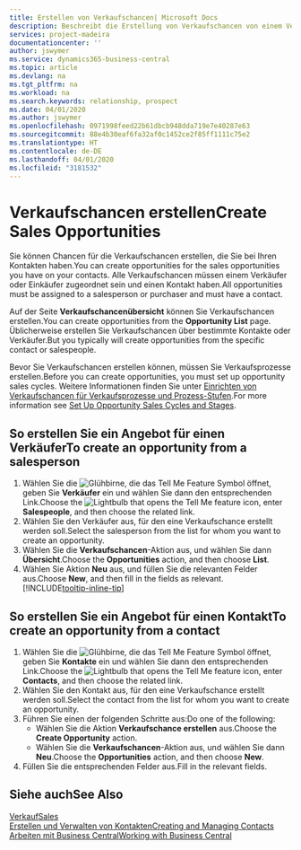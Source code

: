 ```yaml
---
title: Erstellen von Verkaufschancen| Microsoft Docs
description: Beschreibt die Erstellung von Verkaufschancen von einem Verkäufer oder einem Kontakt in  Business Central.
services: project-madeira
documentationcenter: ''
author: jswymer
ms.service: dynamics365-business-central
ms.topic: article
ms.devlang: na
ms.tgt_pltfrm: na
ms.workload: na
ms.search.keywords: relationship, prospect
ms.date: 04/01/2020
ms.author: jswymer
ms.openlocfilehash: 0971998feed22b61dbcb948dda719e7e40287e63
ms.sourcegitcommit: 88e4b30eaf6fa32af0c1452ce2f85ff1111c75e2
ms.translationtype: HT
ms.contentlocale: de-DE
ms.lasthandoff: 04/01/2020
ms.locfileid: "3181532"
---
```

# <a name="create-sales-opportunities"></a><span data-ttu-id="05f2a-103">Verkaufschancen erstellen</span><span class="sxs-lookup"><span data-stu-id="05f2a-103">Create Sales Opportunities</span></span>
<span data-ttu-id="05f2a-104">Sie können Chancen für die Verkaufschancen erstellen, die Sie bei Ihren Kontakten haben.</span><span class="sxs-lookup"><span data-stu-id="05f2a-104">You can create opportunities for the sales opportunities you have on your contacts.</span></span> <span data-ttu-id="05f2a-105">Alle Verkaufschancen müssen einem Verkäufer oder Einkäufer zugeordnet sein und einen Kontakt haben.</span><span class="sxs-lookup"><span data-stu-id="05f2a-105">All opportunities must be assigned to a salesperson or purchaser and must have a contact.</span></span>

<span data-ttu-id="05f2a-106">Auf der Seite **Verkaufschancenübersicht** können Sie Verkaufschancen erstellen.</span><span class="sxs-lookup"><span data-stu-id="05f2a-106">You can create opportunities from the **Opportunity List** page.</span></span> <span data-ttu-id="05f2a-107">Üblicherweise erstellen Sie Verkaufschancen über bestimmte Kontakte oder Verkäufer.</span><span class="sxs-lookup"><span data-stu-id="05f2a-107">But you typically will create opportunities from the specific contact or salespeople.</span></span>

<span data-ttu-id="05f2a-108">Bevor Sie Verkaufschancen erstellen können, müssen Sie Verkaufsprozesse erstellen.</span><span class="sxs-lookup"><span data-stu-id="05f2a-108">Before you can create opportunities, you must set up opportunity sales cycles.</span></span> <span data-ttu-id="05f2a-109">Weitere Informationen finden Sie unter [Einrichten von Verkaufschancen für Verkaufsprozesse und Prozess-Stufen](marketing-how-setup-opportunity-sales-cycles-stages.md).</span><span class="sxs-lookup"><span data-stu-id="05f2a-109">For more information see [Set Up Opportunity Sales Cycles and Stages](marketing-how-setup-opportunity-sales-cycles-stages.md).</span></span>

## <a name="to-create-an-opportunity-from-a-salesperson"></a><span data-ttu-id="05f2a-110">So erstellen Sie ein Angebot für einen Verkäufer</span><span class="sxs-lookup"><span data-stu-id="05f2a-110">To create an opportunity from a salesperson</span></span>
1. <span data-ttu-id="05f2a-111">Wählen Sie die ![Glühbirne, die das Tell Me Feature](media/ui-search/search_small.png "Sagen Sie mir, was Sie tun wollen") Symbol öffnet, geben Sie **Verkäufer** ein und wählen Sie dann den entsprechenden Link.</span><span class="sxs-lookup"><span data-stu-id="05f2a-111">Choose the ![Lightbulb that opens the Tell Me feature](media/ui-search/search_small.png "Tell me what you want to do") icon, enter **Salespeople**, and then choose the related link.</span></span>
2. <span data-ttu-id="05f2a-112">Wählen Sie den Verkäufer aus, für den eine Verkaufschance erstellt werden soll.</span><span class="sxs-lookup"><span data-stu-id="05f2a-112">Select the salesperson from the list for whom you want to create an opportunity.</span></span>
3. <span data-ttu-id="05f2a-113">Wählen Sie die **Verkaufschancen**-Aktion aus, und wählen Sie dann **Übersicht**.</span><span class="sxs-lookup"><span data-stu-id="05f2a-113">Choose the **Opportunities** action, and then choose **List**.</span></span>
4. <span data-ttu-id="05f2a-114">Wählen Sie Aktion **Neu** aus, und füllen Sie die relevanten Felder aus.</span><span class="sxs-lookup"><span data-stu-id="05f2a-114">Choose **New**, and then fill in the fields as relevant.</span></span> [!INCLUDE[tooltip-inline-tip](includes/tooltip-inline-tip_md.md)]  



## <a name="to-create-an-opportunity-from-a-contact"></a><span data-ttu-id="05f2a-115">So erstellen Sie ein Angebot für einen Kontakt</span><span class="sxs-lookup"><span data-stu-id="05f2a-115">To create an opportunity from a contact</span></span>
1. <span data-ttu-id="05f2a-116">Wählen Sie die ![Glühbirne, die das Tell Me Feature](media/ui-search/search_small.png "Sagen Sie mir, was Sie tun wollen") Symbol öffnet, geben Sie **Kontakte** ein und wählen Sie dann den entsprechenden Link.</span><span class="sxs-lookup"><span data-stu-id="05f2a-116">Choose the ![Lightbulb that opens the Tell Me feature](media/ui-search/search_small.png "Tell me what you want to do") icon, enter **Contacts**, and then choose the related link.</span></span>
2. <span data-ttu-id="05f2a-117">Wählen Sie den Kontakt aus, für den eine Verkaufschance erstellt werden soll.</span><span class="sxs-lookup"><span data-stu-id="05f2a-117">Select the contact from the list for whom you want to create an opportunity.</span></span>
3. <span data-ttu-id="05f2a-118">Führen Sie einen der folgenden Schritte aus:</span><span class="sxs-lookup"><span data-stu-id="05f2a-118">Do one of the following:</span></span>
   * <span data-ttu-id="05f2a-119">Wählen Sie die Aktion **Verkaufschance erstellen** aus.</span><span class="sxs-lookup"><span data-stu-id="05f2a-119">Choose the **Create Opportunity** action.</span></span>
   * <span data-ttu-id="05f2a-120">Wählen Sie die **Verkaufschancen**-Aktion aus, und wählen Sie dann **Neu**.</span><span class="sxs-lookup"><span data-stu-id="05f2a-120">Choose the  **Opportunities** action, and then choose **New**.</span></span>
4. <span data-ttu-id="05f2a-121">Füllen Sie die entsprechenden Felder aus.</span><span class="sxs-lookup"><span data-stu-id="05f2a-121">Fill in the relevant fields.</span></span>

## <a name="see-also"></a><span data-ttu-id="05f2a-122">Siehe auch</span><span class="sxs-lookup"><span data-stu-id="05f2a-122">See Also</span></span>
[<span data-ttu-id="05f2a-123">Verkauf</span><span class="sxs-lookup"><span data-stu-id="05f2a-123">Sales</span></span>](sales-manage-sales.md)  
[<span data-ttu-id="05f2a-124">Erstellen und Verwalten von Kontakten</span><span class="sxs-lookup"><span data-stu-id="05f2a-124">Creating and Managing Contacts</span></span>](marketing-contacts.md)  
[<span data-ttu-id="05f2a-125">Arbeiten mit Business Central</span><span class="sxs-lookup"><span data-stu-id="05f2a-125">Working with Business Central</span></span>](ui-work-product.md)

